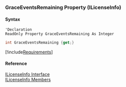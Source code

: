 ﻿### GraceEventsRemaining Property (ILicenseInfo)

#### Syntax

```vbnet
'Declaration
ReadOnly Property GraceEventsRemaining As Integer
```

```csharp
int GraceEventsRemaining {get;}
```

[!include[Requirements](../partials/requirements.md)]

#### Reference

[ILicenseInfo Interface](FChoice.Common~FChoice.Common.Licensing.ILicenseInfo.md)  
[ILicenseInfo Members](FChoice.Common~FChoice.Common.Licensing.ILicenseInfo_members.md)
